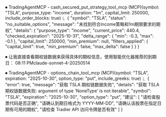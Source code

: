 ⏺ TradingAgentMCP - cash_secured_put_strategy_tool_mcp (MCP)(symbol: "TSLA", purpose_type: "income", duration: "1m", capital_limit: 250000,
                                                            include_order_blocks: true)
  ⎿  {
       "symbol": "TSLA",
       "status": "no_suitable_options",
       "message": "未找到符合income策略和1m期限要求的期权",
       "details": {
         "purpose_type": "income",
         "current_price": 440.4,
         "checked_expiration": "2025-10-31",
         "delta_range": {
           "min": -0.3,
           "max": -0.1
         },
         "capital_limit": 250000,
         "min_premium": null,
         "filters_applied": {
           "capital_limit": true,
           "min_premium": false,
           "max_delta": false
         }
       }
     }

⏺ 让我直接查看期权链数据来获得具体的期权信息，使用智能优化器推荐的到期日：                                      08:11 PMclaude-sonnet-4-20250514

⏺ TradingAgentMCP - options_chain_tool_mcp (MCP)(symbol: "TSLA", expiration: "2025-10-30", option_type: "put", include_greeks: true)
  ⎿  {
       "error": true,
       "message": "获取 TSLA 期权链数据失败",
       "details": "获取 TSLA 期权链数据失败: argument of type 'NoneType' is not iterable",
       "symbol": "TSLA",
       "expiration": "2025-10-30",
       "option_type": "put",
       "建议": [
         "请检查股票代码是否正确",
         "请确认到期日格式为 YYYY-MM-DD",
         "请确认该股票在指定日期有可用的期权",
         "请检查 Tradier API 访问令牌是否有效"
       ]
     }
